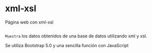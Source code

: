 # xml-xsl
Página web con xml-xsl
```

```

> 
>
>> 
>> 
`Muestra` los datos obtenidos de una base de datos utilizando xml y xsl.

Se utiliza Bootstrap 5.0 y una sencilla función con JavaScript
